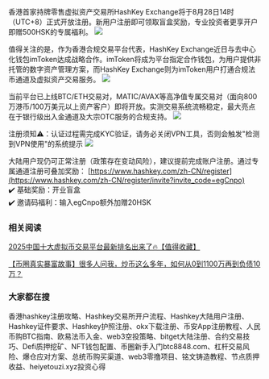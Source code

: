 香港首家持牌零售虚拟资产交易所HashKey Exchange将于8月28日14时（UTC+8）正式开放注册。新用户注册即可领取盲盒奖励，专业投资者更享开户即赠500HSK的专属福利。
![](https://ac63e02.webp.li/hashkey001.png)

值得关注的是，作为香港合规交易平台代表，HashKey Exchange近日与去中心化钱包imToken达成战略合作。imToken将成为平台指定合作钱包，为用户提供非托管的数字资产管理方案，而HashKey Exchange则为imToken用户打通合规法币通道及虚拟资产交易服务。
![](https://ac63e02.webp.li/hashkey002.png)

当前平台已上线BTC/ETH交易对，MATIC/AVAX等高净值专属交易对（面向800万港币/100万美元以上资产客户）即将开放。实测交易系统流畅稳定，最大亮点在于银行级出入金通道及大宗OTC服务的合规支持。
![](https://ac63e02.webp.li/hashkey003.png)

注册须知⚠️：认证过程需完成KYC验证，请务必关闭VPN工具，否则会触发"检测到VPN使用"的系统提示
![](https://ac63e02.webp.li/hashkey004.png)

大陆用户现仍可正常注册（政策存在变动风险），建议提前完成账户注册。通过专属通道注册可叠加奖励：
[https://www.hashkey.com/zh-CN/register](https://www.hashkey.com/zh-CN/register/invite?invite_code=egCnpo)  
✔️ 基础奖励：开业盲盒  
✔️ 邀请码福利：输入egCnpo额外加赠20HSK

### 相关阅读
[2025中国十大虚拟币交易平台最新排名出来了🔥【值得收藏】](https://btc8848.com/top-10-exchanges/)

[【币圈真实暴富故事】很多人问我，炒币这么多年，如何从0到1100万再到负债10万？](https://heiyetouzi.xyz/biquanstory001/)

### 大家都在搜
香港hashkey注册攻略、Hashkey交易所开户流程、Hashkey大陆用户注册、Hashkey证件要求、Hashkey护照注册、okx下载注册、币安App注册教程、人民币购BTC指南、欧易法币入金、web3空投策略、bitget大陆注册、合约交易技巧、Defi质押挖矿、NFT钱包配置、币圈新手入门btc8848.com、杠杆交易风险、爆仓应对方案、总统币购买渠道、web3零撸项目、铭文铸造教程、节点质押收益、heiyetouzi.xyz投资心得